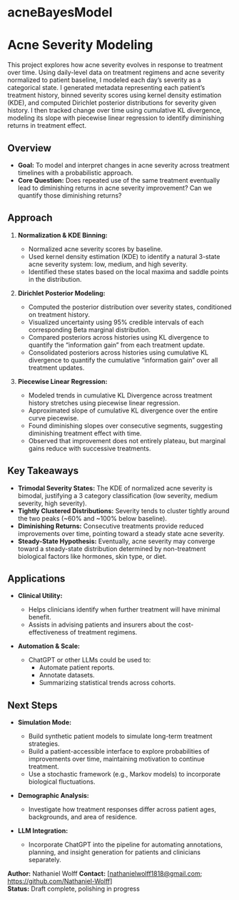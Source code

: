 # acneBayesModel

# Acne Severity Modeling

This project explores how acne severity evolves in response to treatment over time. Using daily-level data on treatment regimens and acne severity normalized to patient baseline, I modeled each day’s severity as a categorical state. I generated metadata representing each patient’s treatment history, binned severity scores using kernel density estimation (KDE), and computed Dirichlet posterior distributions for severity given history. I then tracked change over time using cumulative KL divergence, modeling its slope with piecewise linear regression to identify diminishing returns in treatment effect.

## Overview

- **Goal:** To model and interpret changes in acne severity across treatment timelines with a probabilistic approach.
- **Core Question:** Does repeated use of the same treatment eventually lead to diminishing returns in acne severity improvement? Can we quantify those diminishing returns? 

## Approach

1. **Normalization & KDE Binning:**
   - Normalized acne severity scores by baseline.
   - Used kernel density estimation (KDE) to identify a natural 3-state acne severity system: low, medium, and high severity.
   - Identified these states based on the local maxima and saddle points in the distribution.

2. **Dirichlet Posterior Modeling:**
   - Computed the posterior distribution over severity states, conditioned on treatment history.
   - Visualized uncertainty using 95% credible intervals of each corresponding Beta marginal distribution. 
   - Compared posteriors across histories using KL divergence to quantify the “information gain” from each treatment update. 
   - Consolidated posteriors across histories using cumulative KL divergence to quantify the cumulative “information gain” over all treatment updates. 

3. **Piecewise Linear Regression:**
   - Modeled trends in cumulative KL Divergence across treatment history stretches using piecewise linear regression.
   - Approximated slope of cumulative KL divergence over the entire curve piecewise.  
   - Found diminishing slopes over consecutive segments, suggesting diminishing treatment effect with time.
   - Observed that improvement does not entirely plateau, but marginal gains reduce with successive treatments.

## Key Takeaways

- **Trimodal Severity States:** The KDE of normalized acne severity is bimodal, justifying a 3 category classification (low severity, medium severity, high severity).
- **Tightly Clustered Distributions:** Severity tends to cluster tightly around the two peaks (~60% and ~100% below baseline).
- **Diminishing Returns:** Consecutive treatments provide reduced improvements over time, pointing toward a steady state acne severity.
- **Steady-State Hypothesis:** Eventually, acne severity may converge toward a steady-state distribution determined by non-treatment biological factors like hormones, skin type, or diet.

## Applications

- **Clinical Utility:**
  - Helps clinicians identify when further treatment will have minimal benefit.
  - Assists in advising patients and insurers about the cost-effectiveness of treatment regimens.

- **Automation & Scale:**
  - ChatGPT or other LLMs could be used to:
    - Automate patient reports.
    - Annotate datasets.
    - Summarizing statistical trends across cohorts.

## Next Steps

- **Simulation Mode:**
  - Build synthetic patient models to simulate long-term treatment strategies.
  - Build a patient-accessible interface to explore probabilities of improvements over time, maintaining motivation to continue treatment. 
  - Use a stochastic framework (e.g., Markov models) to incorporate biological fluctuations.

- **Demographic Analysis:**
  - Investigate how treatment responses differ across patient ages, backgrounds, and area of residence.

- **LLM Integration:**
  - Incorporate ChatGPT into the pipeline for automating annotations, planning, and insight generation for patients and clinicians separately.



**Author:** Nathaniel Wolff
**Contact:** [nathanielwolff1818@gmail.com; https://github.com/Nathaniel-Wolff]  
**Status:** Draft complete, polishing in progress  


